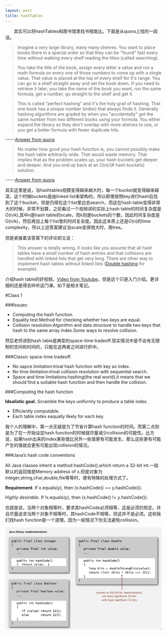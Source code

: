 ```yaml
---
layout: post
title: hashTables
---
```


&emsp;&emsp;其实可以将hashTables和图书馆里找书相类比。下面是从quora上找的一段话。

>Imagine a very large library, many many shelves. You want to place books there in a special order so that they can be "found" fast every time without walking every shelf reading the titles (called searching).

>You take the title of the book, assign every letter a value and run a math formula on every one of those numbers to come up with a single value. That value is placed at the top of every shelf for it's range. You can go to a shelf straight away and set the book down. If you need to retrieve it later, you take the name of the book you want, run the same formula, get a number, go straight to the shelf and get it.

>This is called "perfect hashing" and it's the holy grail of hashing. That one book has a unique number (index) that always finds it. Generally hashing algorithms are graded by when you "accidentally" get the same number from two different books using your formula. You either expand the library so they don't overlap with more shelves to use, or you get a better formula with fewer duplicate hits.

-----[Answer from quora](http://www.quora.com/What-are-hash-tables-and-why-are-they-useful)

>No matter how good your hash function is, you cannot possibly make the hash table arbitrarily wide.  That would waste memory.  That implies that as the problem scales up, your hash buckets get deeper and deeper.  And you end up back at an O(n)/(# hash buckets) solution.

-----[Answer from quora](http://www.quora.com/What-should-every-programmer-know-about-hash-tables-and-hash-functions)

其实这里是说，当hashtables规模变得越来越大时，每一个bucket就变得越来越深，这个时候buckets是由linked list来架构的，所以即便按照key进行hash后找到了这个bucket，但是仍得在这个list里边去search，而这在hash table变得非常大的时候，非常不划算，之前看过一个视频讲的实际上hash table的时间复杂度是O(n/k),其中n是hash table的scale，而k则是buckets的个数，因此时间复杂度是O(n/k)，然后再加上每个list里的时间复杂度。因此这本质上还是O(n)的time complexity，所以上述答案建议当scale变得很大时，用tree。

但是紧接着该答案下的评论却又说：

>This answer is totally wrong. It looks like you assume that all hash tables have a small number of hash entries and that collisions are handled with linked lists that get very long. There are other way to implement hash tables without linked lists ([Double hashing](http://en.wikipedia.org/wiki/Double_hashing) for example).

介绍hash table的好视频。[Video from Youtube](https://www.youtube.com/watch?v=h2d9b_nEzoA)，但是这个只是入门介绍。更详细的还是得去听听<Algorithms>这门课。如下是相关笔记。

#Class 1

###Issues:

- Computing the hash function.
- Equality test:Method for checking whether two keys are equal.
- Collision resolution:Algorithm and data structure to handle two keys that hash to the same array index.Some ways to resolve collision.

然后老师讲到hash table是典型的space-time tradeoff.现实情况中是不会有无限制的空间和时间的，只能在这两者之间进行折中。

###Classic space-time tradeoff.

- No sapce limitation:trival hash function with key as index.
- No time limitation:trival collision resolution with sequential search.
- Space and time limitations:hashing(the real world),it means that we should find a suitable hash function and then handle the collision.

###Computing the hash function

**Idealistic goal.** Scramble the keys uniformly to produce a table index.

- Efficiently computable.
- Each table index eaqually likely for each key.

我个人的理解中，第一点无疑是为了节省计算hash function的时间。而第二点则是为了在一开始设定hash function的时候就尽量减少collision的可能性。比方说，如果hash出来的index某些值比另外一些值更有可能发生，那么这些更有可能产生的值就会更有可能出现collision的情况。

###Java’s hash code conventions

All Java classes inherit a method hashCode(),which return a 32-bit int.一般默认的返回值是Memory address of x.但是对象为integer,string,char,double,file等等时，便有特殊的处理方式了。

**Requirement**. If x.equals(y), then (x.hashCode() == y.hashCode()).

*Highly desirable*. If !x.equals(y), then (x.hashCode() != y.hashCode()).

也就是说，当两个对象相等时，要求其hashCode必须相等，这是必须的规定。并且尽量追求当两个对象不相等时，其hashCode不相等，但这并不是必须。这和我们找hash function是一个道理。因为一般情况下你无法避免collision。

![Java hash code](./images/java_hash_code.jpg)


